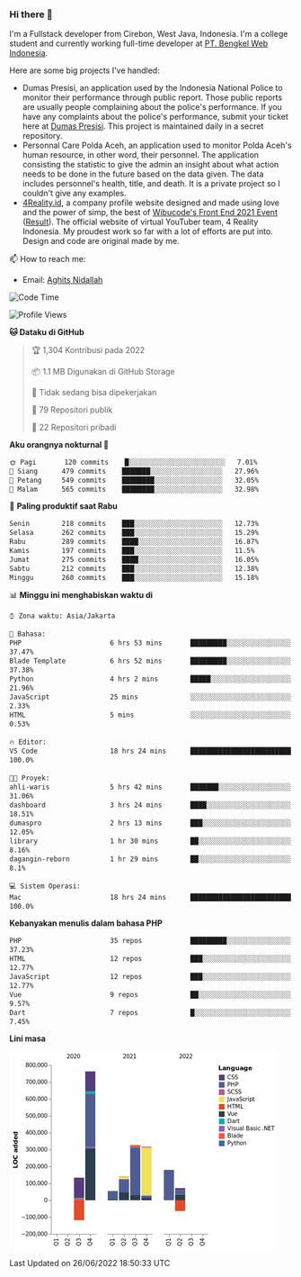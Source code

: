 ### Hi there 👋
I'm a Fullstack developer from Cirebon, West Java, Indonesia. I'm a college student and currently working full-time developer at [PT. Bengkel Web Indonesia](https://github.com/PT-Bengkel-Web-Indonesia).

Here are some big projects I've handled:
- Dumas Presisi, an application used by the Indonesia National Police to monitor their performance through public report. Those public reports are usually people complaining about the police's performance. If you have any complaints about the police's performance, submit your ticket here at [Dumas Presisi](https://dumaspresisi.polri.go.id/dumaspro). This project is maintained daily in a secret repository.
- Personnal Care Polda Aceh, an application used to monitor Polda Aceh's human resource, in other word, their personnel. The application consisting the statistic to give the admin an insight about what action needs to be done in the future based on the data given. The data includes personnel's health, title, and death. It is a private project so I couldn't give any examples.
- [4Reality.id](https://4reality.id), a company profile website designed and made using love and the power of simp, the best of [Wibucode's Front End 2021 Event](https://github.com/wibucode02/submision-event-frontend-2021) ([Result](https://github.com/wibucode02/top-5-pemenang-event-front-end-wibucode-2021)). The official website of virtual YouTuber team, 4 Reality Indonesia. My proudest work so far with a lot of efforts are put into. Design and code are original made by me.

📫 How to reach me:
- Email: [Aghits Nidallah](mailto:yourlovelydev@gmail.com)

<!--START_SECTION:waka-->
![Code Time](http://img.shields.io/badge/Code%20Time-0%20secs-blue)

![Profile Views](http://img.shields.io/badge/Profil%20dilihat-1-blue)

**🐱 Dataku di GitHub** 

> 🏆 1,304 Kontribusi pada 2022
 > 
> 📦 1.1 MB Digunakan di GitHub Storage 
 > 
> 🚫 Tidak sedang bisa dipekerjakan
 > 
> 📜 79 Repositori publik 
 > 
> 🔑 22 Repositori pribadi  
 > 
**Aku orangnya nokturnal 🦉** 

```text
🌞 Pagi       120 commits    █░░░░░░░░░░░░░░░░░░░░░░░░   7.01% 
🌆 Siang      479 commits    ███████░░░░░░░░░░░░░░░░░░   27.96% 
🌃 Petang     549 commits    ████████░░░░░░░░░░░░░░░░░   32.05% 
🌙 Malam      565 commits    ████████░░░░░░░░░░░░░░░░░   32.98%

```
📅 **Paling produktif saat Rabu** 

```text
Senin        218 commits    ███░░░░░░░░░░░░░░░░░░░░░░   12.73% 
Selasa       262 commits    ███░░░░░░░░░░░░░░░░░░░░░░   15.29% 
Rabu         289 commits    ████░░░░░░░░░░░░░░░░░░░░░   16.87% 
Kamis        197 commits    ███░░░░░░░░░░░░░░░░░░░░░░   11.5% 
Jumat        275 commits    ████░░░░░░░░░░░░░░░░░░░░░   16.05% 
Sabtu        212 commits    ███░░░░░░░░░░░░░░░░░░░░░░   12.38% 
Minggu       260 commits    ███░░░░░░░░░░░░░░░░░░░░░░   15.18%

```


📊 **Minggu ini menghabiskan waktu di** 

```text
⌚︎ Zona waktu: Asia/Jakarta

💬 Bahasa: 
PHP                      6 hrs 53 mins       █████████░░░░░░░░░░░░░░░░   37.47% 
Blade Template           6 hrs 52 mins       █████████░░░░░░░░░░░░░░░░   37.38% 
Python                   4 hrs 2 mins        █████░░░░░░░░░░░░░░░░░░░░   21.96% 
JavaScript               25 mins             ░░░░░░░░░░░░░░░░░░░░░░░░░   2.33% 
HTML                     5 mins              ░░░░░░░░░░░░░░░░░░░░░░░░░   0.53%

🔥 Editor: 
VS Code                  18 hrs 24 mins      █████████████████████████   100.0%

🐱‍💻 Proyek: 
ahli-waris               5 hrs 42 mins       ███████░░░░░░░░░░░░░░░░░░   31.06% 
dashboard                3 hrs 24 mins       ████░░░░░░░░░░░░░░░░░░░░░   18.51% 
dumaspro                 2 hrs 13 mins       ███░░░░░░░░░░░░░░░░░░░░░░   12.05% 
library                  1 hr 30 mins        ██░░░░░░░░░░░░░░░░░░░░░░░   8.16% 
dagangin-reborn          1 hr 29 mins        ██░░░░░░░░░░░░░░░░░░░░░░░   8.1%

💻 Sistem Operasi: 
Mac                      18 hrs 24 mins      █████████████████████████   100.0%

```

**Kebanyakan menulis dalam bahasa PHP** 

```text
PHP                      35 repos            █████████░░░░░░░░░░░░░░░░   37.23% 
HTML                     12 repos            ███░░░░░░░░░░░░░░░░░░░░░░   12.77% 
JavaScript               12 repos            ███░░░░░░░░░░░░░░░░░░░░░░   12.77% 
Vue                      9 repos             ██░░░░░░░░░░░░░░░░░░░░░░░   9.57% 
Dart                     7 repos             █░░░░░░░░░░░░░░░░░░░░░░░░   7.45%

```


**Lini masa**

![Chart not found](https://raw.githubusercontent.com/NikarashiHatsu/NikarashiHatsu/master/charts/bar_graph.png) 


 Last Updated on 26/06/2022 18:50:33 UTC
<!--END_SECTION:waka-->

